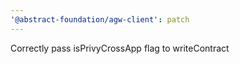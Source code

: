 ```yaml
---
'@abstract-foundation/agw-client': patch
---
```


Correctly pass isPrivyCrossApp flag to writeContract
